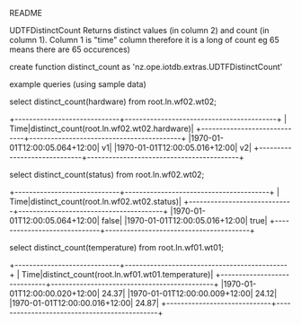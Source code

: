 README

UDTFDistinctCount
Returns distinct values (in column 2) and count (in column 1). Column 1 is "time" column therefore it is a long of count eg 65 means there are 65 occurences)

create function distinct_count as 'nz.ope.iotdb.extras.UDTFDistinctCount'

example queries (using sample data)

select distinct_count(hardware) from root.ln.wf02.wt02;

+-----------------------------+------------------------------------------+
|                         Time|distinct_count(root.ln.wf02.wt02.hardware)|
+-----------------------------+------------------------------------------+
|1970-01-01T12:00:05.064+12:00|                                        v1|
|1970-01-01T12:00:05.016+12:00|                                        v2|
+-----------------------------+------------------------------------------+


select distinct_count(status) from root.ln.wf02.wt02;

+-----------------------------+----------------------------------------+
|                         Time|distinct_count(root.ln.wf02.wt02.status)|
+-----------------------------+----------------------------------------+
|1970-01-01T12:00:05.064+12:00|                                   false|
|1970-01-01T12:00:05.016+12:00|                                    true|
+-----------------------------+----------------------------------------+

select distinct_count(temperature) from root.ln.wf01.wt01;

+-----------------------------+---------------------------------------------+
|                         Time|distinct_count(root.ln.wf01.wt01.temperature)|
+-----------------------------+---------------------------------------------+
|1970-01-01T12:00:00.020+12:00|                                        24.37|
|1970-01-01T12:00:00.009+12:00|                                        24.12|
|1970-01-01T12:00:00.016+12:00|                                        24.87|
+-----------------------------+---------------------------------------------+
